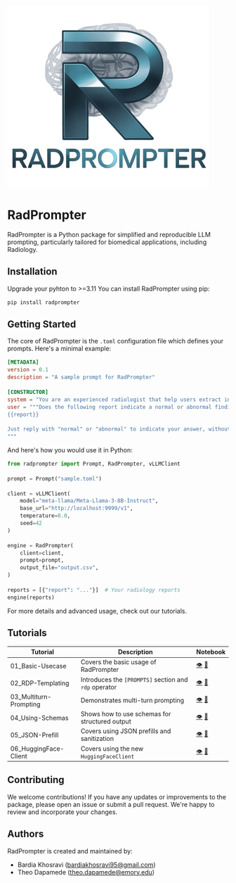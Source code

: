 ![RadPrompter](./logo.png)

# RadPrompter

RadPrompter is a Python package for simplified and reproducible LLM prompting, particularly tailored for biomedical applications, including Radiology.

## Installation
Upgrade your pyhton to >=3.11
You can install RadPrompter using pip:

```bash
pip install radprompter
```

## Getting Started

The core of RadPrompter is the `.toml` configuration file which defines your prompts. Here's a minimal example:

```toml
[METADATA]
version = 0.1
description = "A sample prompt for RadPrompter"

[CONSTRUCTOR]
system = "You are an experienced radiologist that help users extract infromation from radiology reports."
user = """Does the following report indicate a normal or abnormal finding?
{{report}}

Just reply with "normal" or "abnormal" to indicate your answer, without any additional information.
"""
```

And here's how you would use it in Python:

```python
from radprompter import Prompt, RadPrompter, vLLMClient

prompt = Prompt("sample.toml")

client = vLLMClient(
    model="meta-llama/Meta-Llama-3-8B-Instruct",
    base_url="http://localhost:9999/v1",
    temperature=0.0,
    seed=42
)

engine = RadPrompter(
    client=client,
    prompt=prompt, 
    output_file="output.csv",
)

reports = [{"report": "..."}]  # Your radiology reports
engine(reports)
```

For more details and advanced usage, check out our tutorials.

## Tutorials

| Tutorial                    | Description                                         | Notebook                                                                         |
|-----------------------------|-----------------------------------------------------|----------------------------------------------------------------------------------|
| 01_Basic-Usecase            | Covers the basic usage of RadPrompter               | [👁️](https://nbviewer.org/github/BardiaKh/RadPrompter/blob/main/tutorials/01_Basic-Usecase/01_Basic-Usecase.ipynb) [📓](./tutorials/01_Basic-Usecase)     |
| 02_RDP-Templating           | Introduces the `[PROMPTS]` section and `rdp` operator | [👁️](https://nbviewer.org/github/BardiaKh/RadPrompter/blob/main/tutorials/02_RDP-Templating/02_RDP-Templating.ipynb) [📓](./tutorials/02_RDP-Templating)    |
| 03_Multiturn-Prompting      | Demonstrates multi-turn prompting                   | [👁️](https://nbviewer.org/github/BardiaKh/RadPrompter/blob/main/tutorials/03_Multiturn-Prompting/03_Multiturn-Prompting.ipynb) [📓](./tutorials/03_Multiturn-Prompting) |
| 04_Using-Schemas            | Shows how to use schemas for structured output      | [👁️](https://nbviewer.org/github/BardiaKh/RadPrompter/blob/main/tutorials/04_Using-Schemas/04_Using-Schemas.ipynb) [📓](./tutorials/04_Using-Schemas)     |
| 05_JSON-Prefill        | Covers using JSON prefills and sanitization                     | [👁️](https://nbviewer.org/github/BardiaKh/RadPrompter/blob/main/tutorials/05_JSON-Prefill/05_JSON-Prefill.ipynb) [📓](./tutorials/05_JSON-Prefill)  |
| 06_HuggingFace-Client        | Covers using the new `HuggingFaceClient`                     | [👁️](https://nbviewer.org/github/BardiaKh/RadPrompter/blob/main/tutorials/06_HuggingFace-Client/06_HuggingFace-Client.ipynb) [📓](./tutorials/06_HuggingFace-Client)  |

## Contributing

We welcome contributions! If you have any updates or improvements to the package, please open an issue or submit a pull request. We're happy to review and incorporate your changes.

## Authors

RadPrompter is created and maintained by:
- Bardia Khosravi (bardiakhosravi95@gmail.com)
- Theo Dapamede (theo.dapamede@emory.edu)
